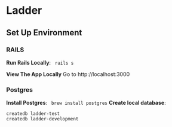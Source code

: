 # Ladder

## Set Up Environment

### RAILS
**Run Rails Locally**: ` rails s`

**View The App Locally**
Go to http://localhost:3000

### Postgres

**Install Postgres**: ` brew install postgres`
**Create local database**:
```
createdb ladder-test
createdb ladder-development
```
